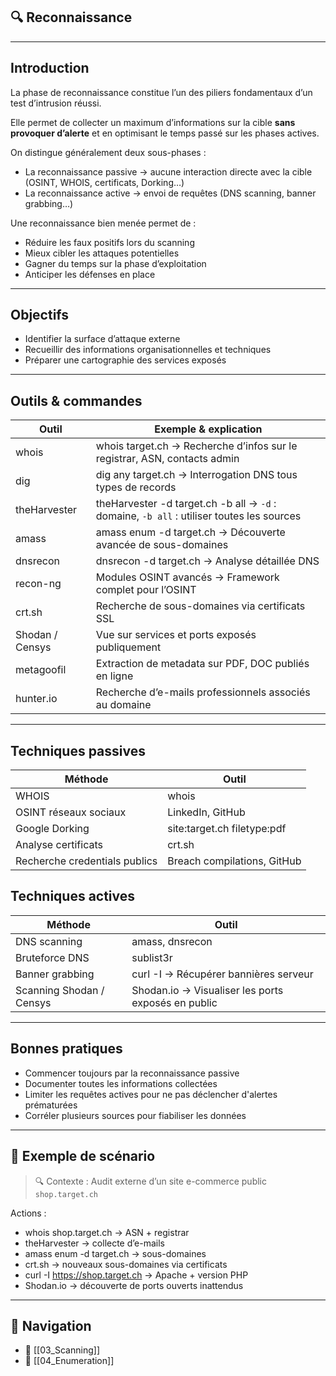 ## 🔍 Reconnaissance

---

## Introduction

La phase de <span class="concept">reconnaissance</span> constitue l’un des piliers fondamentaux d’un test d’intrusion réussi.

Elle permet de collecter un maximum d’informations sur la cible **sans provoquer d’alerte** et en optimisant le temps passé sur les phases actives.

On distingue généralement deux sous-phases :
- La <span class="concept">reconnaissance passive</span> → aucune interaction directe avec la cible (OSINT, WHOIS, certificats, Dorking…)
- La <span class="concept">reconnaissance active</span> → envoi de requêtes (DNS scanning, banner grabbing…)

Une <span class="best-practice">reconnaissance bien menée</span> permet de :
- Réduire les faux positifs lors du scanning
- Mieux cibler les attaques potentielles
- Gagner du temps sur la phase d’exploitation
- Anticiper les défenses en place

---

## Objectifs

- <span class="goal">Identifier la surface d’attaque externe</span>
- <span class="goal">Recueillir des informations organisationnelles et techniques</span>
- <span class="goal">Préparer une cartographie des services exposés</span>

---

## Outils & commandes

| Outil | Exemple & explication |
|-------|-----------------------|
| <span class="technology">whois</span> | <span class="example">whois target.ch</span> → <span class="note">Recherche d’infos sur le registrar, ASN, contacts admin</span> |
| <span class="technology">dig</span> | <span class="example">dig any target.ch</span> → <span class="note">Interrogation DNS tous types de records</span> |
| <span class="technology">theHarvester</span> | <span class="example">theHarvester -d target.ch -b all</span> → <span class="note">`-d` : domaine, `-b all` : utiliser toutes les sources</span> |
| <span class="technology">amass</span> | <span class="example">amass enum -d target.ch</span> → <span class="note">Découverte avancée de sous-domaines</span> |
| <span class="technology">dnsrecon</span> | <span class="example">dnsrecon -d target.ch</span> → <span class="note">Analyse détaillée DNS</span> |
| <span class="technology">recon-ng</span> | <span class="example">Modules OSINT avancés</span> → <span class="note">Framework complet pour l’OSINT</span> |
| <span class="technology">crt.sh</span> | <span class="example">Recherche de sous-domaines via certificats SSL</span> |
| <span class="technology">Shodan / Censys</span> | <span class="example">Vue sur services et ports exposés publiquement</span> |
| <span class="technology">metagoofil</span> | <span class="example">Extraction de metadata sur PDF, DOC publiés en ligne</span> |
| <span class="technology">hunter.io</span> | <span class="example">Recherche d’e-mails professionnels associés au domaine</span> |

---

## Techniques passives

| Méthode | Outil |
|---------|------|
| <span class="concept">WHOIS</span> | <span class="technology">whois</span> |
| <span class="concept">OSINT réseaux sociaux</span> | LinkedIn, GitHub |
| <span class="concept">Google Dorking</span> | <span class="example">site:target.ch filetype:pdf</span> |
| <span class="concept">Analyse certificats</span> | <span class="technology">crt.sh</span> |
| <span class="concept">Recherche credentials publics</span> | Breach compilations, GitHub |

## Techniques actives

| Méthode | Outil |
|---------|------|
| <span class="concept">DNS scanning</span> | <span class="technology">amass</span>, <span class="technology">dnsrecon</span> |
| <span class="concept">Bruteforce DNS</span> | <span class="technology">sublist3r</span> |
| <span class="concept">Banner grabbing</span> | <span class="technology">curl -I</span> → <span class="note">Récupérer bannières serveur</span> |
| <span class="concept">Scanning Shodan / Censys</span> | <span class="technology">Shodan.io</span> → <span class="note">Visualiser les ports exposés en public</span> |

---

## Bonnes pratiques

- <span class="best-practice">Commencer toujours par la reconnaissance passive</span>
- <span class="best-practice">Documenter toutes les informations collectées</span>
- <span class="mitigation">Limiter les requêtes actives pour ne pas déclencher d'alertes prématurées</span>
- <span class="best-practice">Corréler plusieurs sources pour fiabiliser les données</span>

---

## 🎯 Exemple de scénario

> <span class="note">🔍 Contexte :</span> Audit externe d’un site e-commerce public `shop.target.ch`

Actions :
- <span class="technology">whois shop.target.ch</span> → ASN + registrar
- <span class="technology">theHarvester</span> → collecte d’e-mails
- <span class="technology">amass enum -d target.ch</span> → sous-domaines
- <span class="technology">crt.sh</span> → nouveaux sous-domaines via certificats
- <span class="technology">curl -I https://shop.target.ch</span> → Apache + version PHP
- <span class="technology">Shodan.io</span> → découverte de ports ouverts inattendus

---

## 🚀 Navigation

- 📡 [[03_Scanning]]
- 🧩 [[04_Enumeration]]